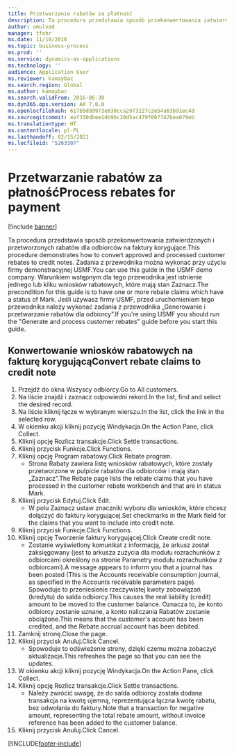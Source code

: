 ```yaml
---
title: Przetwarzanie rabatów za płatność
description: Ta procedura przedstawia sposób przekonwertowania zatwierdzonych i przetworzonych rabatów dla odbiorców na faktury korygujące.
author: omulvad
manager: tfehr
ms.date: 11/10/2016
ms.topic: business-process
ms.prod: ''
ms.service: dynamics-ax-applications
ms.technology: ''
audience: Application User
ms.reviewer: kamaybac
ms.search.region: Global
ms.author: kamaybac
ms.search.validFrom: 2016-06-30
ms.dyn365.ops.version: AX 7.0.0
ms.openlocfilehash: 617b5d99973e630cca2973227c2e54a63bd1ec4d
ms.sourcegitcommit: eaf330dbee1db96c20d5ac479f007747bea079eb
ms.translationtype: HT
ms.contentlocale: pl-PL
ms.lasthandoff: 02/15/2021
ms.locfileid: "5263307"
---
```

# <a name="process-rebates-for-payment"></a><span data-ttu-id="1917e-103">Przetwarzanie rabatów za płatność</span><span class="sxs-lookup"><span data-stu-id="1917e-103">Process rebates for payment</span></span>

[!include [banner](../../includes/banner.md)]

<span data-ttu-id="1917e-104">Ta procedura przedstawia sposób przekonwertowania zatwierdzonych i przetworzonych rabatów dla odbiorców na faktury korygujące.</span><span class="sxs-lookup"><span data-stu-id="1917e-104">This procedure demonstrates how to convert approved and processed customer rebates to credit notes.</span></span> <span data-ttu-id="1917e-105">Zadania z przewodnika można wykonać przy użyciu firmy demonstracyjnej USMF.</span><span class="sxs-lookup"><span data-stu-id="1917e-105">You can use this guide in the USMF demo company.</span></span> <span data-ttu-id="1917e-106">Warunkiem wstępnym dla tego przewodnika jest istnienie jednego lub kilku wniosków rabatowych, które mają stan Zaznacz.</span><span class="sxs-lookup"><span data-stu-id="1917e-106">The precondition for this guide is to have one or more rebate claims which have a status of Mark.</span></span> <span data-ttu-id="1917e-107">Jeśli używasz firmy USMF, przed uruchomieniem tego przewodnika należy wykonać zadania z przewodnika „Generowanie i przetwarzanie rabatów dla odbiorcy”.</span><span class="sxs-lookup"><span data-stu-id="1917e-107">If you're using USMF you should run the "Generate and process customer rebates" guide before you start this guide.</span></span>


## <a name="convert-rebate-claims-to-credit-note"></a><span data-ttu-id="1917e-108">Konwertowanie wniosków rabatowych na fakturę korygującą</span><span class="sxs-lookup"><span data-stu-id="1917e-108">Convert rebate claims to credit note</span></span>
1. <span data-ttu-id="1917e-109">Przejdź do okna Wszyscy odbiorcy.</span><span class="sxs-lookup"><span data-stu-id="1917e-109">Go to All customers.</span></span>
2. <span data-ttu-id="1917e-110">Na liście znajdź i zaznacz odpowiedni rekord.</span><span class="sxs-lookup"><span data-stu-id="1917e-110">In the list, find and select the desired record.</span></span>
3. <span data-ttu-id="1917e-111">Na liście kliknij łącze w wybranym wierszu.</span><span class="sxs-lookup"><span data-stu-id="1917e-111">In the list, click the link in the selected row.</span></span>
4. <span data-ttu-id="1917e-112">W okienku akcji kliknij pozycję Windykacja.</span><span class="sxs-lookup"><span data-stu-id="1917e-112">On the Action Pane, click Collect.</span></span>
5. <span data-ttu-id="1917e-113">Kliknij opcję Rozlicz transakcje.</span><span class="sxs-lookup"><span data-stu-id="1917e-113">Click Settle transactions.</span></span>
6. <span data-ttu-id="1917e-114">Kliknij przycisk Funkcje.</span><span class="sxs-lookup"><span data-stu-id="1917e-114">Click Functions.</span></span>
7. <span data-ttu-id="1917e-115">Kliknij opcję Program rabatowy.</span><span class="sxs-lookup"><span data-stu-id="1917e-115">Click Rebate program.</span></span>
    * <span data-ttu-id="1917e-116">Strona Rabaty zawiera listę wniosków rabatowych, które zostały przetworzone w pulpicie rabatów dla odbiorców i mają stan „Zaznacz”.</span><span class="sxs-lookup"><span data-stu-id="1917e-116">The Rebate page lists the rebate claims that you have processed in the customer rebate workbench and that are in status Mark.</span></span>    
8. <span data-ttu-id="1917e-117">Kliknij przycisk Edytuj.</span><span class="sxs-lookup"><span data-stu-id="1917e-117">Click Edit.</span></span>
    * <span data-ttu-id="1917e-118">W polu Zaznacz ustaw znaczniki wyboru dla wniosków, które chcesz dołączyć do faktury korygującej.</span><span class="sxs-lookup"><span data-stu-id="1917e-118">Set checkmarks in the Mark field for the claims that you want to include into credit note.</span></span>   
9. <span data-ttu-id="1917e-119">Kliknij przycisk Funkcje.</span><span class="sxs-lookup"><span data-stu-id="1917e-119">Click Functions.</span></span>
10. <span data-ttu-id="1917e-120">Kliknij opcję Tworzenie faktury korygującej.</span><span class="sxs-lookup"><span data-stu-id="1917e-120">Click Create credit note.</span></span>
    * <span data-ttu-id="1917e-121">Zostanie wyświetlony komunikat z informacją, że arkusz został zaksięgowany (jest to arkusza zużycia dla modułu rozrachunków z odbiorcami określony na stronie Parametry modułu rozrachunków z odbiorcami).</span><span class="sxs-lookup"><span data-stu-id="1917e-121">A message appears to inform you that a journal has been posted (This is the Accounts receivable consumption journal, as specified in the Accounts receivable parameters page).</span></span> <span data-ttu-id="1917e-122">Spowoduje to przeniesienie rzeczywistej kwoty zobowiązań (kredytu) do salda odbiorcy.</span><span class="sxs-lookup"><span data-stu-id="1917e-122">This causes the real liability (credit) amount to be moved to the customer balance.</span></span> <span data-ttu-id="1917e-123">Oznacza to, że konto odbiorcy zostanie uznane, a konto naliczania Rabatów zostanie obciążone.</span><span class="sxs-lookup"><span data-stu-id="1917e-123">This means that the customer's account has been credited, and the Rebate accrual account has been debited.</span></span>  
11. <span data-ttu-id="1917e-124">Zamknij stronę.</span><span class="sxs-lookup"><span data-stu-id="1917e-124">Close the page.</span></span>
12. <span data-ttu-id="1917e-125">Kliknij przycisk Anuluj.</span><span class="sxs-lookup"><span data-stu-id="1917e-125">Click Cancel.</span></span>
    * <span data-ttu-id="1917e-126">Spowoduje to odświeżenie strony, dzięki czemu można zobaczyć aktualizacje.</span><span class="sxs-lookup"><span data-stu-id="1917e-126">This refreshes the page so that you can see the updates.</span></span>  
13. <span data-ttu-id="1917e-127">W okienku akcji kliknij pozycję Windykacja.</span><span class="sxs-lookup"><span data-stu-id="1917e-127">On the Action Pane, click Collect.</span></span>
14. <span data-ttu-id="1917e-128">Kliknij opcję Rozlicz transakcje.</span><span class="sxs-lookup"><span data-stu-id="1917e-128">Click Settle transactions.</span></span>
    * <span data-ttu-id="1917e-129">Należy zwrócić uwagę, że do salda odbiorcy została dodana transakcja na kwotę ujemną, reprezentująca łączna kwotę rabatu, bez odwołania do faktury.</span><span class="sxs-lookup"><span data-stu-id="1917e-129">Note that a transaction for negative amount, representing the total rebate amount, without invoice reference has been added to the customer balance.</span></span>   
15. <span data-ttu-id="1917e-130">Kliknij przycisk Anuluj.</span><span class="sxs-lookup"><span data-stu-id="1917e-130">Click Cancel.</span></span>



[!INCLUDE[footer-include](../../../includes/footer-banner.md)]